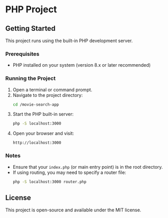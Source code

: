 # PHP Project

## Getting Started

This project runs using the built-in PHP development server.

### Prerequisites
- PHP installed on your system (version 8.x or later recommended)

### Running the Project
1. Open a terminal or command prompt.
2. Navigate to the project directory:
   ```sh
   cd /movie-search-app
   ```
3. Start the PHP built-in server:
   ```sh
   php -S localhost:3000
   ```
4. Open your browser and visit:
   ```
   http://localhost:3000
   ```

### Notes
- Ensure that your `index.php` (or main entry point) is in the root directory.
- If using routing, you may need to specify a router file:
   ```sh
   php -S localhost:3000 router.php
   ```

## License
This project is open-source and available under the MIT license.

